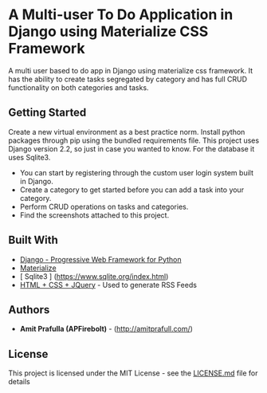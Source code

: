 # A Multi-user To Do Application in Django using Materialize CSS Framework

A multi user based to do app in Django using materialize css framework. It has the ability to create tasks segregated by category
and has full CRUD functionality on both categories and tasks.

## Getting Started

Create a new virtual environment as a best practice norm. Install python packages through pip using the bundled requirements
file. This project uses Django version 2.2, so just in case you wanted to know. For the database it uses Sqlite3.

* You can start by registering through the custom user login system built in Django.
* Create a category to get started before you can add a task into your category.
* Perform CRUD operations on tasks and categories.
* Find the screenshots attached to this project.


## Built With

* [Django - Progressive Web Framework for Python](https://docs.djangoproject.com/en/3.0/)
* [Materialize ](https://materializecss.com/)
* [ Sqlite3 ] (https://www.sqlite.org/index.html)
* [HTML + CSS + JQuery](https://rometools.github.io/rome/) - Used to generate RSS Feeds

## Authors

* **Amit Prafulla (APFirebolt)** - (http://amitprafull.com/)

## License

This project is licensed under the MIT License - see the [LICENSE.md](LICENSE.md) file for details


